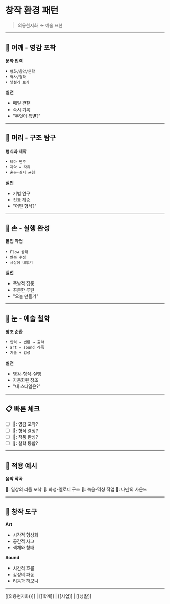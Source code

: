# 창작 환경 패턴

> 의용현지화 → 예술 표현

---

## 🐢 어깨 - 영감 포착

**문화 입력**
```
• 영화/음악/문학
• 역사/철학
• 낯설게 보기
```

**실천**
- 매일 관찰
- 즉시 기록
- "무엇이 특별?"

---

## 🐅 머리 - 구조 탐구

**형식과 제약**
```
• 테마-변주
• 제약 = 자유
• 혼돈-질서 균형
```

**실천**
- 기법 연구
- 전통 계승
- "어떤 형식?"

---

## 🐙 손 - 실행 완성

**몰입 작업**
```
• Flow 상태
• 반복 수정
• 세상에 내놓기
```

**실천**
- 폭발적 집중
- 꾸준한 루틴
- "오늘 만들기"

---

## 👾 눈 - 예술 철학

**창조 순환**
```
• 입력 → 변환 → 출력
• art + sound 리듬
• 기술 + 감성
```

**실천**
- 영감-형식-실행
- 자동화된 창조
- "내 스타일은?"

---

## 📋 빠른 체크

- [ ] 🐢: 영감 포착?
- [ ] 🐅: 형식 결정?
- [ ] 🐙: 작품 완성?
- [ ] 👾: 철학 통합?

---

## 🎯 적용 예시

**음악 작곡**

🐢: 일상의 리듬 포착
🐅: 화성-멜로디 구조
🐙: 녹음-믹싱 작업
👾: 나만의 사운드

---

## 🎨 창작 도구

**Art**
- 시각적 형상화
- 공간적 사고
- 색채와 형태

**Sound**
- 시간적 흐름
- 감정의 파동
- 리듬과 하모니

---

[[의용현지화()]] | [[학계]] | [[사업]] | [[성찰]]